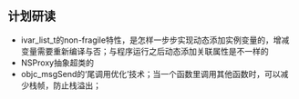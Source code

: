 
## 计划研读
* ivar_list_t的non-fragile特性，是怎样一步步实现动态添加实例变量的，增减变量需要重新编译与否；与程序运行之后动态添加关联属性是不一样的
* NSProxy抽象超类的
* objc_msgSend的‘尾调用优化’技术；当一个函数里调用其他函数时，可以减少栈帧，防止栈溢出；

